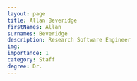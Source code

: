 ```yaml
---
layout: page
title: Allan Beveridge
firstNames: Allan
surnames: Beveridge
description: Research Software Engineer
img:
importance: 1
category: Staff
degree: Dr.
---
```


<div class="row">
    <div class="col-sm mt-3 mt-md-0">
        <p style="text-align: justify"></p>
    </div>
    <div class="col-sm mt-3 mt-md-0"></div>
</div>